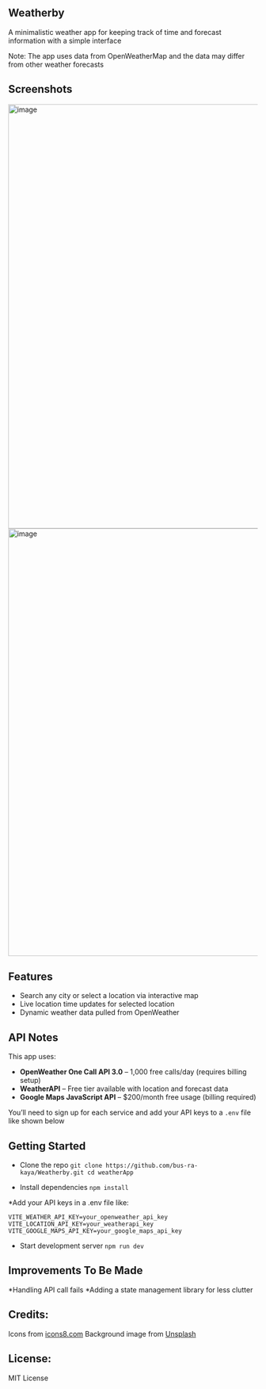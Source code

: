 ## Weatherby

A minimalistic weather app for keeping track of time and forecast information with a simple interface

Note:  The app uses data from OpenWeatherMap and the data may differ from other weather forecasts

## Screenshots
<img width="975" height="856" alt="image" src="https://github.com/user-attachments/assets/e8e4ff5c-61ab-48f2-aafa-dff4496c28da" />
<img width="1080" height="863" alt="image" src="https://github.com/user-attachments/assets/8676350d-a053-472e-81bb-4cb0d1519c9f" />

## Features

* Search any city or select a location via interactive map
* Live location time updates for selected location
* Dynamic weather data pulled from OpenWeather


## API Notes

This app uses:
- **OpenWeather One Call API 3.0** – 1,000 free calls/day (requires billing setup)
- **WeatherAPI** – Free tier available with location and forecast data
- **Google Maps JavaScript API** – $200/month free usage (billing required)

You’ll need to sign up for each service and add your API keys to a `.env` file like shown below

## Getting Started

* Clone the repo
`git clone https://github.com/bus-ra-kaya/Weatherby.git
cd weatherApp`

* Install dependencies
`npm install`

*Add your API keys in a .env file like:

`VITE_WEATHER_API_KEY=your_openweather_api_key
VITE_LOCATION_API_KEY=your_weatherapi_key
VITE_GOOGLE_MAPS_API_KEY=your_google_maps_api_key`

* Start development server
`npm run dev`

## Improvements To Be Made
*Handling API call fails
*Adding a state management library for less clutter

## Credits:
Icons from [icons8.com](https://icons8.com/)
Background image from [Unsplash](https://unsplash.com/photos/silhouette-of-trees-during-daytime-QRBe3Ithczs)

## License:
MIT License
